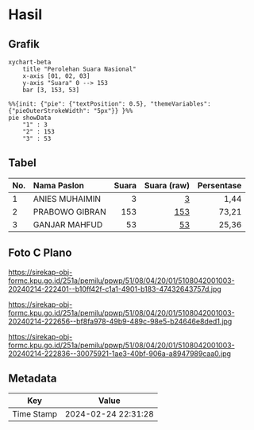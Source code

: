# Hasil

## Grafik

```mermaid
xychart-beta
    title "Perolehan Suara Nasional"
    x-axis [01, 02, 03]
    y-axis "Suara" 0 --> 153
    bar [3, 153, 53]
```

```mermaid
%%{init: {"pie": {"textPosition": 0.5}, "themeVariables": {"pieOuterStrokeWidth": "5px"}} }%%
pie showData
    "1" : 3
    "2" : 153
    "3" : 53
```

## Tabel

| No. | Nama Paslon    | Suara | Suara (raw) | Persentase |
|:--- |:-------------- | -----:| -----------:| ----------:|
| 1   | ANIES MUHAIMIN | 3     | [3][p-1]    | 1,44       |
| 2   | PRABOWO GIBRAN | 153   | [153][p-2]  | 73,21      |
| 3   | GANJAR MAHFUD  | 53    | [53][p-3]   | 25,36      |


[p-1]: https://github.com/gigit-pemilu/pemilu-2024/blob/main/pilpres/hitung-suara/sub/51-bali/sub/08-buleleng/sub/04-banjar/sub/2001-banyuseri/sub/003-tps/sub/paslon-1.txt
[p-2]: https://github.com/gigit-pemilu/pemilu-2024/blob/main/pilpres/hitung-suara/sub/51-bali/sub/08-buleleng/sub/04-banjar/sub/2001-banyuseri/sub/003-tps/sub/paslon-2.txt
[p-3]: https://github.com/gigit-pemilu/pemilu-2024/blob/main/pilpres/hitung-suara/sub/51-bali/sub/08-buleleng/sub/04-banjar/sub/2001-banyuseri/sub/003-tps/sub/paslon-3.txt

## Foto C Plano

https://sirekap-obj-formc.kpu.go.id/251a/pemilu/ppwp/51/08/04/20/01/5108042001003-20240214-222401--b10ff42f-c1a1-4901-b183-47432643757d.jpg

https://sirekap-obj-formc.kpu.go.id/251a/pemilu/ppwp/51/08/04/20/01/5108042001003-20240214-222656--bf8fa978-49b9-489c-98e5-b24646e8ded1.jpg

https://sirekap-obj-formc.kpu.go.id/251a/pemilu/ppwp/51/08/04/20/01/5108042001003-20240214-222836--30075921-1ae3-40bf-906a-a8947989caa0.jpg


## Metadata

| Key        | Value               |
| ---------- | ------------------- |
| Time Stamp | 2024-02-24 22:31:28 |



